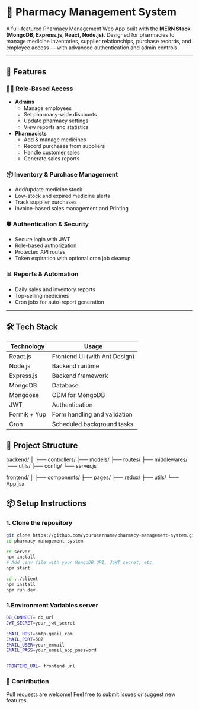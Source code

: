 # 💊 Pharmacy Management System

A full-featured Pharmacy Management Web App built with the **MERN Stack (MongoDB, Express.js, React, Node.js)**. Designed for pharmacies to manage medicine inventories, supplier relationships, purchase records, and employee access — with advanced authentication and admin controls.

---

## 🚀 Features

### 👨‍⚕️ Role-Based Access
- **Admins**
  - Manage employees
  - Set pharmacy-wide discounts
  - Update pharmacy settings
  - View reports and statistics
- **Pharmacists**
  - Add & manage medicines
  - Record purchases from suppliers
  - Handle customer sales
  - Generate sales reports

### 📦 Inventory & Purchase Management
- Add/update medicine stock
- Low-stock and expired medicine alerts
- Track supplier purchases
- Invoice-based sales management and Printing

### 🛡️ Authentication & Security
- Secure login with JWT
- Role-based authorization
- Protected API routes
- Token expiration with optional cron job cleanup

### 📊 Reports & Automation
- Daily sales and inventory reports
- Top-selling medicines
- Cron jobs for auto-report generation

---

## 🛠️ Tech Stack

| Technology    | Usage                       |
|---------------|-----------------------------|
| React.js      | Frontend UI (with Ant Design) |
| Node.js       | Backend runtime             |
| Express.js    | Backend framework           |
| MongoDB       | Database                    |
| Mongoose      | ODM for MongoDB             |
| JWT           | Authentication              |
| Formik + Yup  | Form handling and validation |
| Cron          | Scheduled background tasks  |



## 📂 Project Structure

backend/
│
├── controllers/
├── models/
├── routes/
├── middlewares/
├── utils/
├── config/
└── server.js

frontend/
│
├── components/
├── pages/
├── redux/
├── utils/
└── App.jsx


## 📦 Setup Instructions

### 1. Clone the repository

```bash
git clone https://github.com/yourusername/pharmacy-management-system.git
cd pharmacy-management-system

cd server
npm install
# Add .env file with your MongoDB URI, JgWT secret, etc.
npm start

cd ../client
npm install
npm run dev

```

### 1.Environment Variables server 

```bash
DB_CONNECT= db_url
JWT_SECRET=your_jwt_secret

EMAIL_HOST=smtp.gmail.com
EMAIL_PORT=587
EMAIL_USER=your_emmail
EMAIL_PASS=your_email_app_password


FRONTEND_URL= frontend url
```

### 🙌 Contribution
Pull requests are welcome! Feel free to submit issues or suggest new features.
